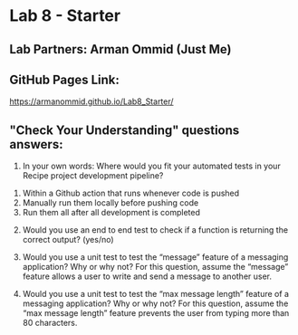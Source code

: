 # Lab 8 - Starter
## Lab Partners: Arman Ommid (Just Me)
## GitHub Pages Link:
https://armanommid.github.io/Lab8_Starter/
## "Check Your Understanding" questions answers:
1) In your own words: Where would you fit your automated tests in your Recipe project development pipeline?
1. Within a Github action that runs whenever code is pushed 
2. Manually run them locally before pushing code
3. Run them all after all development is completed

2) Would you use an end to end test to check if a function is returning the correct output? (yes/no)

3) Would you use a unit test to test the “message” feature of a messaging application? Why or why not? For this question, assume the “message” feature allows a user to write and send a message to another user.

4) Would you use a unit test to test the “max message length” feature of a messaging application? Why or why not? For this question, assume the “max message length” feature prevents the user from typing more than 80 characters.

